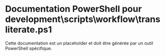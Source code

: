 # Documentation PowerShell pour development\scripts\workflow\transliterate.ps1

Cette documentation est un placeholder et doit être générée par un outil PowerShell spécifique.
